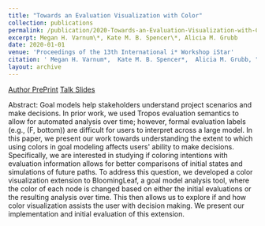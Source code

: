 ```yaml
---
title: "Towards an Evaluation Visualization with Color"
collection: publications
permalink: /publication/2020-Towards-an-Evaluation-Visualization-with-Color
excerpt: Megan H. Varnum\*, Kate M. B. Spencer\*, Alicia M. Grubb
date: 2020-01-01
venue: 'Proceedings of the 13th International i* Workshop iStar'
citation: ' Megan H. Varnum*,  Kate M. B. Spencer*,  Alicia M. Grubb, "Towards an Evaluation Visualization with Color." Proceedings of the 13th International i* Workshop iStar, 2020.'
layout: archive
---
```

[Author PrePrint](https://amgrubb.github.io/files/2020-Towards-an-Evaluation-Visualization-with-Color.pdf) [Talk Slides](https://amgrubb.github.io/files/iStar2020_Paper01_presentation.pdf)

Abstract: Goal models help stakeholders understand project scenarios and make decisions. In prior work, we used Tropos evaluation semantics to allow for automated analysis over time; however, formal evaluation labels (e.g., (F, bottom)) are difficult for users to interpret across a large model. In this paper, we present our work towards understanding the extent to which using colors in goal modeling affects users' ability to make decisions. Specifically, we are interested in studying if coloring intentions with evaluation information allows for better comparisons of initial states and simulations of future paths. To address this question, we developed a color visualization extension to BloomingLeaf, a goal model analysis tool, where the color of each node is changed based on either the initial evaluations or the resulting analysis over time. This then allows us to explore if and how color visualization assists the user with decision making. We present our implementation and initial evaluation of this extension.
